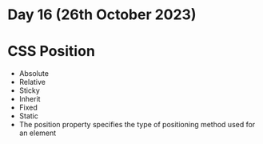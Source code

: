 # Day 16 (26th October 2023)


<h1>CSS Position</h1>
<ul>
<li>Absolute 
</li>
<li>Relative

</li>
<li>Sticky </li>
<li>Inherit</li>
<li>Fixed</li>
<li>Static</li>
<li>The position property specifies the type of positioning method used for an element</li>

</ul>